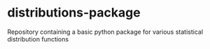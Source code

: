# distributions-package
Repository containing a basic python package for various statistical distribution functions
